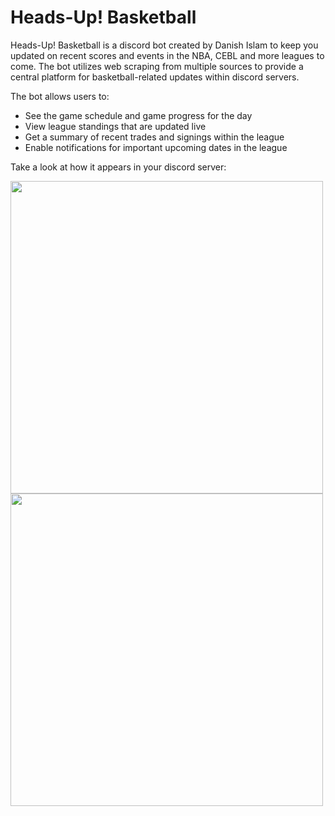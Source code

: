 # Heads-Up! Basketball

Heads-Up! Basketball is a discord bot created by Danish Islam to keep you updated on recent scores and events in the NBA, CEBL and more leagues to come. The bot utilizes web scraping from multiple sources to provide a central platform for basketball-related updates within discord servers. 

The bot allows users to:
  - See the game schedule and game progress for the day 
  - View league standings that are updated live
  - Get a summary of recent trades and signings within the league
  - Enable notifications for important upcoming dates in the league

Take a look at how it appears in your discord server:

<img src="https://user-images.githubusercontent.com/105610097/181619082-95eacb9e-3f9c-4f59-9470-f3a9488b23cd.png" height="500">

<img src="https://user-images.githubusercontent.com/105610097/181619274-cbd4cae0-125a-4caa-8c0c-70760eb6c05a.png" height="500">
